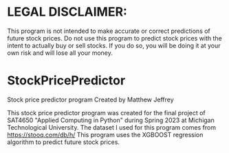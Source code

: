 # LEGAL DISCLAIMER:
This program is not intended to make accurate or correct predictions of future stock prices. Do not use this program to predict stock prices with the intent to actually buy or sell stocks. If you do so, you will be doing it at your own risk and will lose all your money.
# StockPricePredictor
Stock price predictor program
Created by Matthew Jeffrey

This stock price predictor program was created for the final project of SAT4650 "Applied Computing in Python" during Spring 2023 at Michigan Technological University. 
The dataset I used for this program comes from https://stooq.com/db/h/ 
This program uses the XGBOOST regression algorithm to predict future stock prices.
